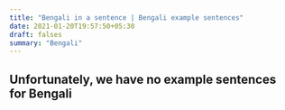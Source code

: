 ```yaml
---
title: "Bengali in a sentence | Bengali example sentences"
date: 2021-01-20T19:57:50+05:30
draft: falses
summary: "Bengali"
---
```

## Unfortunately, we have no example sentences for Bengali                 
